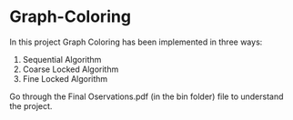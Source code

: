 # Graph-Coloring

In this project Graph Coloring has been implemented in three ways:
1) Sequential Algorithm
2) Coarse Locked Algorithm
3) Fine Locked Algorithm


Go through the Final Oservations.pdf (in the bin folder) file to understand the project.
